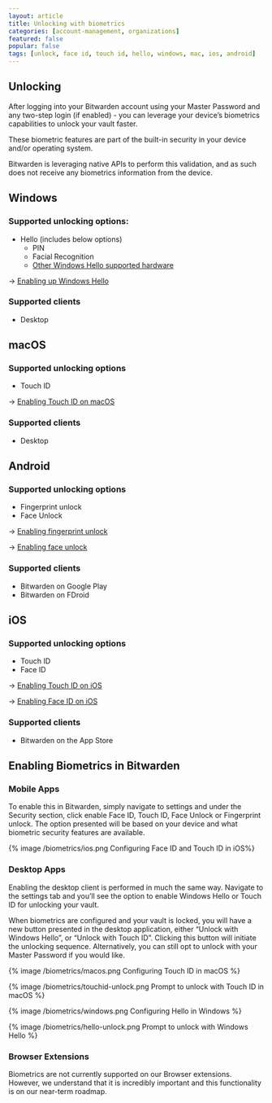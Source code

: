 ```yaml
---
layout: article
title: Unlocking with biometrics
categories: [account-management, organizations]
featured: false
popular: false
tags: [unlock, face id, touch id, hello, windows, mac, ios, android]
---
```


## Unlocking

After logging into your Bitwarden account using your Master Password and any two-step login (if enabled) - you can leverage your device’s biometrics capabilities to unlock your vault faster.

These biometric features are part of the built-in security in your device and/or operating system.

Bitwarden is leveraging native APIs to perform this validation, and as such does not receive any biometrics information from the device.

## Windows

### Supported unlocking options:
- Hello (includes below options)
  - PIN
  - Facial Recognition
  - [Other Windows Hello supported hardware](https://docs.microsoft.com/en-us/windows-hardware/design/device-experiences/windows-hello-biometric-requirements)

&rarr; [Enabling up Windows Hello](https://support.microsoft.com/en-us/help/4028017/windows-learn-about-windows-hello-and-set-it-up)

### Supported clients

- Desktop

## macOS

### Supported unlocking options

- Touch ID

&rarr; [Enabling Touch ID on macOS](https://support.apple.com/en-us/HT207054)

### Supported clients

- Desktop

## Android

### Supported unlocking options

- Fingerprint unlock
- Face Unlock

&rarr; [Enabling fingerprint unlock](https://support.google.com/nexus/answer/6285273?hl=en)

&rarr; [Enabling face unlock](https://support.google.com/pixelphone/answer/9517039?hl=en)

### Supported clients

- Bitwarden on Google Play
- Bitwarden on FDroid

## iOS

### Supported unlocking options
- Touch ID
- Face ID

&rarr; [Enabling Touch ID on iOS](https://support.apple.com/en-us/HT201371)

&rarr; [Enabling Face ID on iOS](https://support.apple.com/en-us/HT208109)

### Supported clients

- Bitwarden on the App Store

## Enabling Biometrics in Bitwarden

### Mobile Apps

To enable this in Bitwarden, simply navigate to settings and under the Security section, click enable Face ID, Touch ID, Face Unlock or Fingerprint unlock. The option presented will be based on your device and what biometric security features are available.

{% image /biometrics/ios.png Configuring Face ID and Touch ID in iOS%}

### Desktop Apps

Enabling the desktop client is performed in much the same way. Navigate to the settings tab and you’ll see the option to enable Windows Hello or Touch ID for unlocking your vault.

When biometrics are configured and your vault is locked, you will have a new button presented in the desktop application, either “Unlock with Windows Hello”, or “Unlock with Touch ID”. Clicking this button will initiate the unlocking sequence. Alternatively, you can still opt to unlock with your Master Password if you would like.

{% image /biometrics/macos.png Configuring Touch ID in macOS %}

{% image /biometrics/touchid-unlock.png Prompt to unlock with Touch ID in macOS %}

{% image /biometrics/windows.png Configuring Hello in Windows %}

{% image /biometrics/hello-unlock.png Prompt to unlock with Windows Hello %}

### Browser Extensions

Biometrics are not currently supported on our Browser extensions. However, we understand that it is incredibly important and this functionality is on our near-term roadmap.
